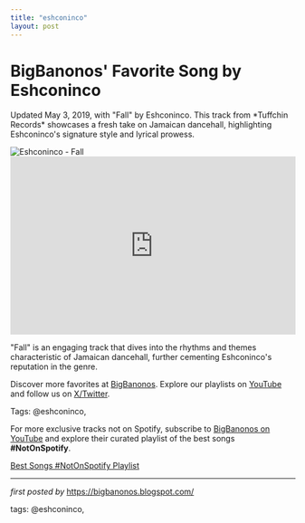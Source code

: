 ```yaml
---
title: "eshconinco"
layout: post
---
```

<!-- Post Title -->
<h1 >BigBanonos' Favorite Song by Eshconinco</h1> <!-- Introductory Text -->
<p >Updated May 3, 2019, with "Fall" by Eshconinco. This track from *Tuffchin Records* showcases a fresh take on Jamaican dancehall, highlighting Eshconinco's signature style and lyrical prowess.</p> <!-- Featured Image -->
<div > <img src="https://cdn-images.dzcdn.net/images/artist/5c3d72daaf664b167ff03b8781d2eeee/500x500.jpg" alt="Eshconinco - Fall" />
</div> <!-- YouTube Video Embed -->
<div > <iframe width="100%" height="315" src="https://www.youtube.com/embed/0v2aabp11Xo" title="Eshconinco - Fall (Official Audio)" frameborder="0" allow="accelerometer; autoplay; clipboard-write; encrypted-media; gyroscope; picture-in-picture; web-share" referrerpolicy="strict-origin-when-cross-origin" allowfullscreen></iframe>
</div> <!-- Song Information -->
<div > <p>"Fall" is an engaging track that dives into the rhythms and themes characteristic of Jamaican dancehall, further cementing Eshconinco's reputation in the genre.</p>
</div> <!-- Footer Links -->
<div > <p>Discover more favorites at <a href="https://bigbanonos.blogspot.com/" target="_blank">BigBanonos</a>. Explore our playlists on <a href="https://www.youtube.com/@BigBanonos" target="_blank">YouTube</a> and follow us on <a href="https://x.com/bigbanonos" target="_blank">X/Twitter</a>.</p>
</div> <!-- Tags -->
<p >Tags: @eshconinco,</p>


<!--Subscribe and Playlist Links-->
<div>
    <p>For more exclusive tracks not on Spotify, subscribe to <a href="https://www.youtube.com/@BigBanonos" target="_blank">BigBanonos on YouTube</a> and explore their curated playlist of the best songs <strong>#NotOnSpotify</strong>.</p>
    <p><a href="https://www.youtube.com/playlist?list=PLtuNtuTatqI0kFahUCbtbfenC_ET5O_tr" target="_blank">Best Songs #NotOnSpotify Playlist<br /></a></p></div>

<hr />

<p><em>first posted by</em> <a href="https://bigbanonos.blogspot.com/" rel="noopener" target="_new">https://bigbanonos.blogspot.com/</a></p>

<p>tags: @eshconinco,</p>
